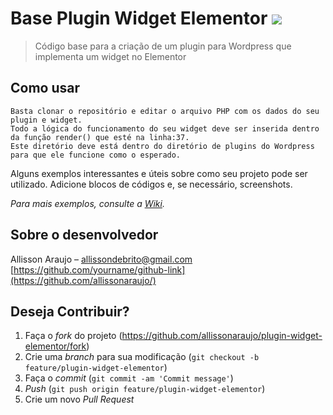# Base Plugin Widget Elementor  ![](https://img.shields.io/badge/Status-Finalizado-green)

> Código base para a criação de um plugin para Wordpress que implementa um widget no Elementor





## Como usar	

```
Basta clonar o repositório e editar o arquivo PHP com os dados do seu plugin e widget. 
Todo a lógica do funcionamento do seu widget deve ser inserida dentro da função render() que esté na linha:37.
Este diretório deve está dentro do diretório de plugins do Wordpress para que ele funcione como o esperado.
```

Alguns exemplos interessantes e úteis sobre como seu projeto pode ser utilizado. Adicione blocos de códigos e, se necessário, screenshots.

*Para mais exemplos, consulte a [Wiki](https://github.com/seunome/seuprojeto/wiki).*



## Sobre o desenvolvedor

Allisson Araujo –  [allissondebrito@gmail.com](mailto:allissondebrito@gmail.com)
[https://github.com/yourname/github-link](https://github.com/allissonaraujo/)

## Deseja Contribuir?

1. Faça o *fork* do projeto (https://github.com/allissonaraujo/plugin-widget-elementor/fork)
2. Crie uma *branch* para sua modificação (`git checkout -b feature/plugin-widget-elementor`)
3. Faça o *commit* (`git commit -am 'Commit message'`)
4. *Push* (`git push origin feature/plugin-widget-elementor`)
5. Crie um novo *Pull Request*

